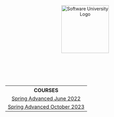 <!DOCTYPE html>
<html lang="en">

<head>
    <meta charset="UTF-8">
    <meta http-equiv="X-UA-Compatible" content="IE=edge">
    <meta name="viewport" content="width=device-width, initial-scale=1.0">
</head>

<body>
    <main class="softuni">
        <div class="softuni__logo" align="center" style="position: relative;">
            <a href="https://softuni.bg/" class="softuni__logo_link" target="_blank">
                <img src="https://upload.wikimedia.org/wikipedia/commons/7/76/Logo_Software_University_%28SoftUni%29_-_blue.png"
                    alt="Software University Logo" class="softuni__logo__img"
                    style="position:absolute; top: 50%; left: 50%; transform: translate(-50%, 0%); width:150px; padding:10px; margin: 0 auto;">
            </a>
        </div>
        <div class="softuni__subjects" align="center" style="position: relative;">
            <table class="softuni__subjects__table"
                style="position: absolute; top: 50%; left: 50%; transform: translate(-50%, 300%); width:100%; max-width:1000px;">
                <tr class="softuni__subjects__table__row">
                    <th class="softuni__subjects__table__row__header"
                        style="text-align:center; vertical-align: middle;">
                        COURSES
                    </th>
                </tr>
                <tr class="softuni__subjects__table__row">
                    <td class="softuni__subjects__table__row__data" style="text-align:center; vertical-align: middle;">
                        <a href="https://github.com/todorkrastev/software-university/tree/main/Spring/C03_SpringAdvanced/2022-06"
                            class="softuni__subjects__table__row__data__link" target="_blank">Spring Advanced June 2022</a>
                    </td>
                </tr>
                <tr class="softuni__subjects__table__row">
                    <td class="softuni__subjects__table__row__data" style="text-align:center; vertical-align: middle;">
                        <a href="https://github.com/todorkrastev/software-university/tree/main/Spring/C03_SpringAdvanced/2023-10"
                            class="softuni__subjects__table__row__data__link" target="_blank">Spring Advanced October 2023</a>
                    </td>
                </tr>
            </table>
        </div>
    </main>
</body>

</html>
